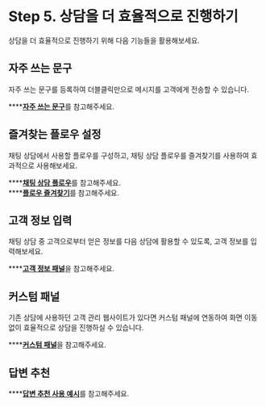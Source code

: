 # Step 5. 상담을 더 효율적으로 진행하기

상담을 더 효율적으로 진행하기 위해 다음 기능들을 활용해보세요.

## 자주 쓰는 문구 <a id="favorite-message"></a>

자주 쓰는 문구를 등록하여 더블클릭만으로 메시지를 고객에게 전송할 수 있습니다.

\*\*\*\*[**자주 쓰는 문구**](../../chat/conversations/chat-panel.md#favorite-message)를 참고해주세요.

## 즐겨찾는 플로우 설정 <a id="favorite-flow"></a>

채팅 상담에서 사용할 플로우를 구성하고, 채팅 상담 플로우를 즐겨찾기를 사용하여 효과적으로 사용해보세요.

\*\*\*\*[**채팅 상담 플로우**](../bot/step-2..md#chat-only-flow)를 참고해주세요.  
****[**플로우 즐겨찾기**](../../chat/conversations/fields.md#favorite-flow)를 참고해주세요.

## 고객 정보 입력 <a id="enduser-info"></a>

채팅 상담 중 고객으로부터 얻은 정보를 다음 상담에 활용할 수 있도록, 고객 정보를 입력해보세요.

\*\*\*\*[**고객 정보 패널**](../../chat/conversations/chat-panel.md#customer-info)을 참고해주세요.

## 커스텀 패널 <a id="custom-panel"></a>

기존 상담에 사용하던 고객 관리 웹사이트가 있다면 커스텀 패널에 연동하여 화면 이동 없이 효율적으로 상담을 진행하실 수 있습니다.

\*\*\*\*[**커스텀 패널**](../../chat/conversations/chat-panel.md#custom-panel)을 참고해주세요.

## 답변 추천 <a id="recommended-answer"></a>

\*\*\*\*[**답변 추천 사용 예시**](../../chat/conversations/fields.md#recommended-answer)를 참고해주세요.



